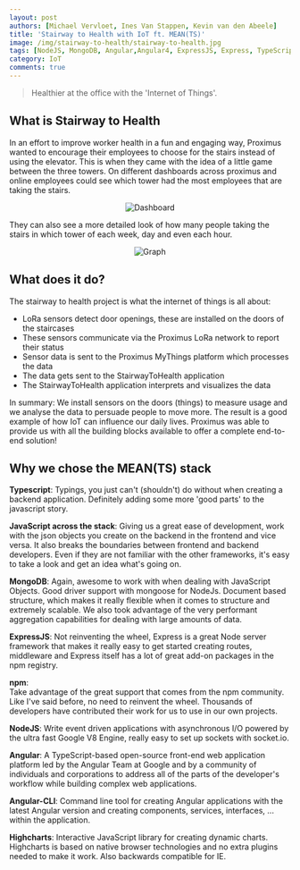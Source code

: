 ```yaml
---
layout: post
authors: [Michael Vervloet, Ines Van Stappen, Kevin van den Abeele]
title: 'Stairway to Health with IoT ft. MEAN(TS)'
image: /img/stairway-to-health/stairway-to-health.jpg
tags: [NodeJS, MongoDB, Angular,Angular4, ExpressJS, Express, TypeScript, Angular-CLI, Gulp, Internet of Things, IoT, LoRa, Proximus]
category: IoT
comments: true
---
```


> Healthier at the office with the 'Internet of Things'.

## What is Stairway to Health
In an effort to improve worker health in a fun and engaging way, Proximus wanted to encourage their employees to choose for the stairs instead of using the elevator. 
This is when they came with the idea of a little game between the three towers. 
On different dashboards across proximus and online employees could see which tower had the most employees that are taking the stairs. 

<p style="text-align: center;">
  <img class="image fit" style="max-width: 600px; margin:0px auto;" alt="Dashboard" src="/img/stairway-to-health/dashboard1.jpg">
</p>

They can also see a more detailed look of how many people taking the stairs in which tower of each week, day and even each hour.

<p style="text-align: center;">
  <img class="image fit" style="max-width: 600px; margin:0px auto;" alt="Graph" src="/img/stairway-to-health/graph1.jpg">
</p>

## What does it do?
The stairway to health project is what the internet of things is all about:
 - LoRa sensors detect door openings, these are installed on the doors of the staircases 
 - These sensors communicate via the Proximus LoRa network to report their status
 - Sensor data is sent to the Proximus MyThings platform which processes the data
 - The data gets sent to the StairwayToHealth application
 - The StairwayToHealth application interprets and visualizes the data
 
 In summary: 
 We install sensors on the doors (things) to measure usage and we analyse the data to persuade people to move more. 
 The result is a good example of how IoT can influence our daily lives. 
 Proximus  was able to provide us with all the building blocks available to offer a complete end-to-end solution!

## Why we chose the MEAN(TS) stack
**Typescript**: 
Typings, you just can't (shouldn't) do without when creating a backend application. 
Definitely adding some more 'good parts' to the javascript story.

**JavaScript across the stack**: 
Giving us  a great ease of development, work with the json objects you create on the backend in the frontend and vice versa. 
It also breaks the boundaries between frontend and backend developers. Even if they are not familiar with the other frameworks, it's easy to take a look and get an idea what's going on.

**MongoDB**: 
Again, awesome to work with when dealing with JavaScript Objects. 
Good driver support with mongoose for NodeJs. Document based structure, which makes it really flexible when it comes to structure and extremely scalable. 
We also took advantage of the very performant aggregation capabilities for dealing with large amounts of data.

**ExpressJS**: 
Not reinventing the wheel, Express is a great Node server framework that makes it really easy to get started creating routes, middleware and Express itself has a lot of great add-on packages in the npm registry.

**npm**:  
Take advantage of the great support that comes from the npm community.  
Like I've said before, no need to reinvent the wheel. 
Thousands of developers have contributed their work for us to use in our own projects.

**NodeJS**: 
Write event driven applications with asynchronous I/O powered by the ultra fast Google V8 Engine, really easy to set up sockets with socket.io.

**Angular**: 
A TypeScript-based open-source front-end web application platform led by the Angular Team at Google and by a community of individuals and corporations to address all of the parts of the developer's workflow while building complex web applications. 

**Angular-CLI**: 
Command line tool for creating Angular applications with the latest Angular version and creating components, services, interfaces, ... within the application.

**Highcharts**: 
Interactive JavaScript library for creating dynamic charts. 
Highcharts is based on native browser technologies and no extra plugins needed to make it work. 
Also backwards compatible for IE.


 

